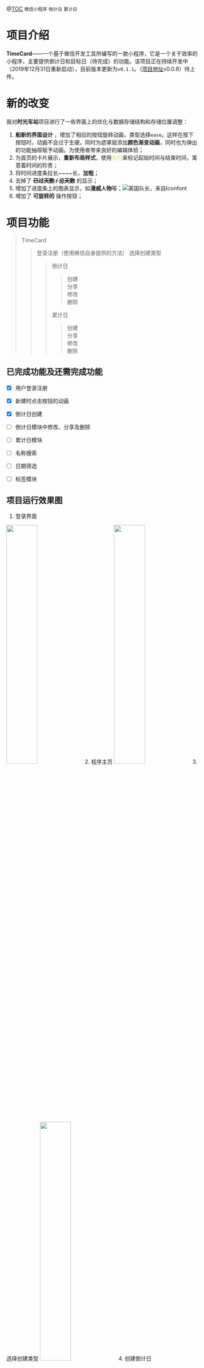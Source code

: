 @[TOC](TimeCard)
`微信小程序`  `倒计日`  `累计日`
# 项目介绍
**TimeCard**——一个基于微信开发工具所编写的一款小程序，它是一个关于效率的小程序，主要提供倒计日和目标日（待完成）的功能。该项目正在持续开发中（2019年12月31日重新启动），目前版本更新为`v0.1.1`。（<a href='https://github.com/pinkpear/TimeCard/'>项目地址</a>v0.0.8）待上传。

# 新的改变

我对**时光车站**项目进行了一些界面上的优化与数据存储结构和存储位置调整：
 1. **船新的界面设计** ，增加了相应的按钮旋转动画，类型选择`ease`。这样在按下按钮时，动画不会过于生硬。同时为遮罩层添加**颜色渐变动画**，同时也为弹出的功能抽屉赋予动画。为使用者带来良好的编辑体验；
 2. 为首页的卡片展示，**重新布局样式**，使用<font color="#eee8aa" >**金色**</font>来标记起始时间与结束时间，寓意着时间的珍贵；
 3. 将时间进度条拉长~~~~长，**加粗**；
 4. 去掉了 ~~**已过天数 / 总天数**~~ 的显示；
 5. 增加了进度条上的图表显示，如**漫威人物**等；![美国队长，来自Iconfont](https://img-blog.csdnimg.cn/20191231201954871.png#pic_center)
 6. 增加了 **可旋转的** 操作按钮；

# 项目功能

> TimeCard  
>> 登录注册（使用微信自身提供的方法）
>> 选择创建类型
>>
>>> 倒计日  
>>>> 创建  
>>>> 分享  
>>>> 修改  
>>>> 删除  
>>>
>>> 累计日
>>>> 创建  
>>>> 分享  
>>>> 修改  
>>>> 删除

## 已完成功能及还需完成功能  
- [x] 用户登录注册
- [x] 新建时点击按钮的动画
- [x] 倒计日创建
- [ ] 倒计日模块中修改、分享及删除
- [ ] 累计日模块
- [ ] 名称搜索
- [ ] 日期筛选
- [ ] 标签模块



## 项目运行效果图

1. 登录界面  
<img src="https://img-blog.csdnimg.cn/20191231204944869.jpg"   width="40%">
2. 程序主页
<img src="https://img-blog.csdnimg.cn/20191231205313718.jpg"   width="40%">
3. 选择创建类型
<img src="https://img-blog.csdnimg.cn/20191231205553436.jpg"   width="40%">
4. 创建倒计日
<img src="https://img-blog.csdnimg.cn/20191231205809984.jpg"   width="40%">

## 用户数据存储
本项目数据存储的方式由`知晓云`更改为`云开发`（微信开发工具自己开发的数据存储，为了方便前后端结合在一起开发），个人开发者小型项目免费版本基本可以满足需求。  

总共设置了三个集合来存储相应的数据（以后还会增加...）
1. 用于存储用户信息的集合（`user表`）  
2. 用于存储用户所填卡片信息的集合（`user-cards表`）
3. 用于存储一个用户下所有的卡片ID的集合（`user-cards-set表`）

## 云开发 quickstart

这是云开发的快速启动指引，其中演示了如何上手使用云开发的三大基础能力：

- 数据库：一个既可在小程序前端操作，也能在云函数中读写的 JSON 文档型数据库
- 文件存储：在小程序前端直接上传/下载云端文件，在云开发控制台可视化管理
- 云函数：在云端运行的代码，微信私有协议天然鉴权，开发者只需编写业务逻辑代码

### 参考文档

- [云开发文档](https://developers.weixin.qq.com/miniprogram/dev/wxcloud/basis/getting-started.html)

# 联系我  

如果你喜欢这个项目，欢迎Star、Fork。也欢迎 Pull requests 一起完善这个项目。  
邮箱：agonyperkey@gmail.com
QQ：314068298

目前，该项目已有旧版在微信小程序上发布，但是这次所做出的修改与变化是巨大的，明年年初可以将新版本发布到微信平台，自己也在这个项目中学习到了许多关于项目开发的常识。
最后，祝大家新年快乐，不忘初心，砥砺前行！
# License

>Licensed under the Apache License, Version 2.0 (the “License”);
you may not use this file except in compliance with the License.
You may obtain a copy of the License at
<a href='http://www.apache.org/licenses/LICENSE-2.0'></a>http://www.apache.org/licenses/LICENSE-2.0  
Unless required by applicable law or agreed to in writing, software
distributed under the License is distributed on an “AS IS” BASIS,
WITHOUT WARRANTIES OR CONDITIONS OF ANY KIND, either express or implied.
See the License for the specific language governing permissions and
limitations under the License.
